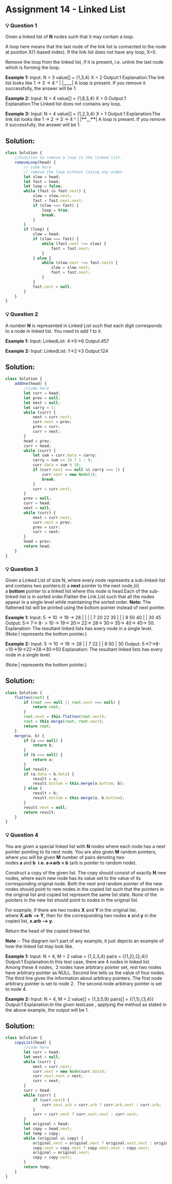 # **Assignment 14 - Linked List**

### 💡 **Question 1**

Given a linked list of **N** nodes such that it may contain a loop.

A loop here means that the last node of the link list is connected to the node at position X(1-based index). If the link list does not have any loop, X=0.

Remove the loop from the linked list, if it is present, i.e. unlink the last node which is forming the loop.

**Example 1:**
Input:
N = 3
value[] = {1,3,4}
X = 2
Output:1
Explanation:The link list looks like
1 -> 3 -> 4
^ |
|\_\_\_\_|
A loop is present. If you remove it
successfully, the answer will be 1.

**Example 2:**
Input:
N = 4
value[] = {1,8,3,4}
X = 0
Output:1
Explanation:The Linked list does not
contains any loop.

**Example 3:**
Input:
N = 4
value[] = {1,2,3,4}
X = 1
Output:1
Explanation:The link list looks like
1 -> 2 -> 3 -> 4
^ |
|**\*\***\_\_**\*\***|
A loop is present.
If you remove it successfully,
the answer will be 1.

## **Solution:**

```javascript
class Solution {
	//Function to remove a loop in the linked list.
	removeLoop(head) {
		// code here
		// remove the loop without losing any nodes
		let slow = head;
		let fast = head;
		let loop = false;
		while (fast && fast.next) {
			slow = slow.next;
			fast = fast.next.next;
			if (slow === fast) {
				loop = true;
				break;
			}
		}
		if (loop) {
			slow = head;
			if (slow === fast) {
				while (fast.next !== slow) {
					fast = fast.next;
				}
			} else {
				while (slow.next !== fast.next) {
					slow = slow.next;
					fast = fast.next;
				}
			}
			fast.next = null;
		}
	}
}
```

### 💡 **Question 2**

A number **N** is represented in Linked List such that each digit corresponds to a node in linked list. You need to add 1 to it.

**Example 1:**
Input:
LinkedList: 4->5->6
Output:457

**Example 2:**
Input:
LinkedList: 1->2->3
Output:124

## **Solution:**

```javascript
class Solution {
	addOne(head) {
		//code here
		let curr = head;
		let prev = null;
		let next = null;
		let carry = 1;
		while (curr) {
			next = curr.next;
			curr.next = prev;
			prev = curr;
			curr = next;
		}
		head = prev;
		curr = head;
		while (curr) {
			let sum = curr.data + carry;
			carry = sum >= 10 ? 1 : 0;
			curr.data = sum % 10;
			if (curr.next === null && carry === 1) {
				curr.next = new Node(1);
				break;
			}
			curr = curr.next;
		}
		prev = null;
		curr = head;
		next = null;
		while (curr) {
			next = curr.next;
			curr.next = prev;
			prev = curr;
			curr = next;
		}
		head = prev;
		return head;
	}
}
```

### 💡 **Question 3**

Given a Linked List of size N, where every node represents a sub-linked-list and contains two pointers:(i) a **next** pointer to the next node,(ii) a **bottom** pointer to a linked list where this node is head.Each of the sub-linked-list is in sorted order.Flatten the Link List such that all the nodes appear in a single level while maintaining the sorted order. **Note:** The flattened list will be printed using the bottom pointer instead of next pointer.

**Example 1:**
Input:
5 -> 10 -> 19 -> 28
| | | |
7 20 22 35
| | |
8 50 40
| |
30 45
Output: 5-> 7-> 8- > 10 -> 19-> 20->
22-> 28-> 30-> 35-> 40-> 45-> 50.
Explanation:
The resultant linked lists has every
node in a single level.(Note:| represents the bottom pointer.)

**Example 2:**
Input:
5 -> 10 -> 19 -> 28
| |
7 22
| |
8 50
|
30
Output: 5->7->8->10->19->22->28->30->50
Explanation:
The resultant linked lists has every
node in a single level.

(Note:| represents the bottom pointer.)

## **Solution:**

```javascript
class Solution {
	flatten(root) {
		if (root === null || root.next === null) {
			return root;
		}
		root.next = this.flatten(root.next);
		root = this.merge(root, root.next);
		return root;
	}
	merge(a, b) {
		if (a === null) {
			return b;
		}
		if (b === null) {
			return a;
		}
		let result;
		if (a.data < b.data) {
			result = a;
			result.bottom = this.merge(a.bottom, b);
		} else {
			result = b;
			result.bottom = this.merge(a, b.bottom);
		}
		result.next = null;
		return result;
	}
}
```

### 💡 **Question 4**

You are given a special linked list with **N** nodes where each node has a next pointer pointing to its next node. You are also given **M** random pointers, where you will be given **M** number of pairs denoting two nodes **a** and **b**  **i.e. a->arb = b** (arb is pointer to random node)**.**

Construct a copy of the given list. The copy should consist of exactly **N** new nodes, where each new node has its value set to the value of its corresponding original node. Both the next and random pointer of the new nodes should point to new nodes in the copied list such that the pointers in the original list and copied list represent the same list state. None of the pointers in the new list should point to nodes in the original list.

For example, if there are two nodes **X** and **Y** in the original list, where **X.arb** **-->** **Y**, then for the corresponding two nodes **x** and **y** in the copied list, **x.arb --> y.**

Return the head of the copied linked list.

**Note** :- The diagram isn't part of any example, it just depicts an example of how the linked list may look like.

**Example 1:**
Input:
N = 4, M = 2
value = {1,2,3,4}
pairs = {{1,2},{2,4}}
Output:1
Explanation:In this test case, there
are 4 nodes in linked list.  Among these
4 nodes,  2 nodes have arbitrary pointer
set, rest two nodes have arbitrary pointer
as NULL. Second line tells us the value
of four nodes. The third line gives the
information about arbitrary pointers.
The first node arbitrary pointer is set to
node 2.  The second node arbitrary pointer
is set to node 4.

**Example 2:**
Input:
N = 4, M = 2
value[] = {1,3,5,9}
pairs[] = {{1,1},{3,4}}
Output:1
Explanation:In the given testcase ,
applying the method as stated in the
above example, the output will be 1.

## **Solution:**

```javascript
class Solution {
	copyList(head) {
		//code here
		let curr = head;
		let next = null;
		while (curr) {
			next = curr.next;
			curr.next = new Node(curr.data);
			curr.next.next = next;
			curr = next;
		}
		curr = head;
		while (curr) {
			if (curr.next) {
				curr.next.arb = curr.arb ? curr.arb.next : curr.arb;
			}
			curr = curr.next ? curr.next.next : curr.next;
		}
		let original = head;
		let copy = head.next;
		let temp = copy;
		while (original && copy) {
			original.next = original.next ? original.next.next : original.next;
			copy.next = copy.next ? copy.next.next : copy.next;
			original = original.next;
			copy = copy.next;
		}
		return temp;
	}
}
```
